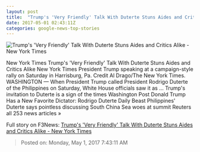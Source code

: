 ```yaml
---
layout: post
title:  "Trump's 'Very Friendly' Talk With Duterte Stuns Aides and Critics Alike - New York Times"
date: 2017-05-01 02:43:11Z
categories: google-news-top-stories
---
```


![Trump's 'Very Friendly' Talk With Duterte Stuns Aides and Critics Alike - New York Times](https://static01.nyt.com/images/2017/05/01/us/01prexy/01prexy-facebookJumbo.jpg)

New York Times Trump's 'Very Friendly' Talk With Duterte Stuns Aides and Critics Alike New York Times President Trump speaking at a campaign-style rally on Saturday in Harrisburg, Pa. Credit Al Drago/The New York Times. WASHINGTON — When President Trump called President Rodrigo Duterte of the Philippines on Saturday, White House officials saw it as ... Trump's invitation to Duterte is a sign of the times Washington Post Donald Trump Has a New Favorite Dictator: Rodrigo Duterte Daily Beast Philippines' Duterte says pointless discussing South China Sea woes at summit Reuters all 253 news articles »


Full story on F3News: [Trump's 'Very Friendly' Talk With Duterte Stuns Aides and Critics Alike - New York Times](http://www.f3nws.com/n/vjrZBE)

> Posted on: Monday, May 1, 2017 7:43:11 AM
